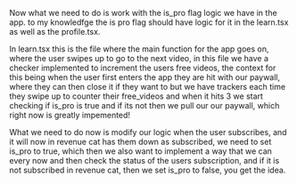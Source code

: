 Now what we need to do is work with the is_pro flag logic we have in the app. to my knowledfge the is pro flag should have logic for it in the learn.tsx as well as the profile.tsx.

In learn.tsx this is the file where the main function for the app goes on, where the user swipes up to go to the next video, in this file we have a checker implemented to increment the users free videos, the context for this being when the user first enters the app they are hit with our paywall, where they can then close it if they want to but we have trackers each time they swipe up to counter their free_videos and when it hits 3 we start checking if is_pro is true and if its not then we pull our our paywall, which right now is greatly impemented!

What we need to do now is modify our logic when the user subscribes, and it will now in revenue cat has them down as subscribed, we need to set is_pro to true, which then we also want to implement a way that we can every now and then check the status of the users subscription, and if it is not subscribed in revenue cat, then we set is_pro to false, you get the idea.




